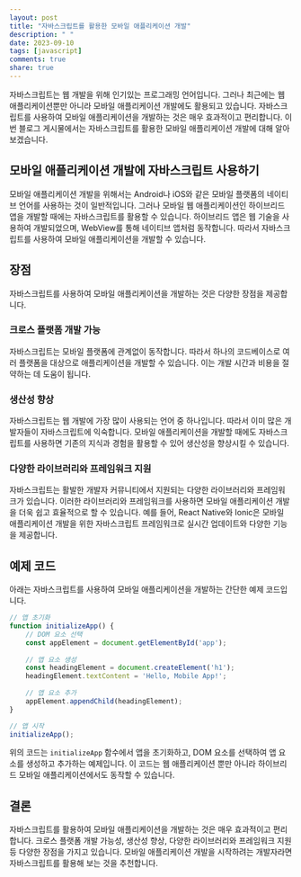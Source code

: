 ```yaml
---
layout: post
title: "자바스크립트를 활용한 모바일 애플리케이션 개발"
description: " "
date: 2023-09-10
tags: [javascript]
comments: true
share: true
---
```


자바스크립트는 웹 개발을 위해 인기있는 프로그래밍 언어입니다. 그러나 최근에는 웹 애플리케이션뿐만 아니라 모바일 애플리케이션 개발에도 활용되고 있습니다. 자바스크립트를 사용하여 모바일 애플리케이션을 개발하는 것은 매우 효과적이고 편리합니다. 이번 블로그 게시물에서는 자바스크립트를 활용한 모바일 애플리케이션 개발에 대해 알아보겠습니다.

## 모바일 애플리케이션 개발에 자바스크립트 사용하기

모바일 애플리케이션 개발을 위해서는 Android나 iOS와 같은 모바일 플랫폼의 네이티브 언어를 사용하는 것이 일반적입니다. 그러나 모바일 웹 애플리케이션인 하이브리드 앱을 개발할 때에는 자바스크립트를 활용할 수 있습니다. 하이브리드 앱은 웹 기술을 사용하여 개발되었으며, WebView를 통해 네이티브 앱처럼 동작합니다. 따라서 자바스크립트를 사용하여 모바일 애플리케이션을 개발할 수 있습니다.

## 장점

자바스크립트를 사용하여 모바일 애플리케이션을 개발하는 것은 다양한 장점을 제공합니다.

### 크로스 플랫폼 개발 가능

자바스크립트는 모바일 플랫폼에 관계없이 동작합니다. 따라서 하나의 코드베이스로 여러 플랫폼을 대상으로 애플리케이션을 개발할 수 있습니다. 이는 개발 시간과 비용을 절약하는 데 도움이 됩니다.

### 생산성 향상

자바스크립트는 웹 개발에 가장 많이 사용되는 언어 중 하나입니다. 따라서 이미 많은 개발자들이 자바스크립트에 익숙합니다. 모바일 애플리케이션을 개발할 때에도 자바스크립트를 사용하면 기존의 지식과 경험을 활용할 수 있어 생산성을 향상시킬 수 있습니다.

### 다양한 라이브러리와 프레임워크 지원

자바스크립트는 활발한 개발자 커뮤니티에서 지원되는 다양한 라이브러리와 프레임워크가 있습니다. 이러한 라이브러리와 프레임워크를 사용하면 모바일 애플리케이션 개발을 더욱 쉽고 효율적으로 할 수 있습니다. 예를 들어, React Native와 Ionic은 모바일 애플리케이션 개발을 위한 자바스크립트 프레임워크로 실시간 업데이트와 다양한 기능을 제공합니다.

## 예제 코드

아래는 자바스크립트를 사용하여 모바일 애플리케이션을 개발하는 간단한 예제 코드입니다.

```javascript
// 앱 초기화
function initializeApp() {
    // DOM 요소 선택
    const appElement = document.getElementById('app');
    
    // 앱 요소 생성
    const headingElement = document.createElement('h1');
    headingElement.textContent = 'Hello, Mobile App!';
    
    // 앱 요소 추가
    appElement.appendChild(headingElement);
}

// 앱 시작
initializeApp();
```

위의 코드는 `initializeApp` 함수에서 앱을 초기화하고, DOM 요소를 선택하여 앱 요소를 생성하고 추가하는 예제입니다. 이 코드는 웹 애플리케이션 뿐만 아니라 하이브리드 모바일 애플리케이션에서도 동작할 수 있습니다.

## 결론

자바스크립트를 활용하여 모바일 애플리케이션을 개발하는 것은 매우 효과적이고 편리합니다. 크로스 플랫폼 개발 가능성, 생산성 향상, 다양한 라이브러리와 프레임워크 지원 등 다양한 장점을 가지고 있습니다. 모바일 애플리케이션 개발을 시작하려는 개발자라면 자바스크립트를 활용해 보는 것을 추천합니다.